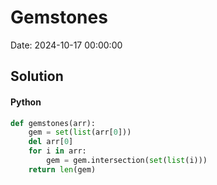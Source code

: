 # Gemstones

Date: 2024-10-17 00:00:00

## Solution

#### Python
```python
def gemstones(arr):
    gem = set(list(arr[0]))
    del arr[0]
    for i in arr:
        gem = gem.intersection(set(list(i)))
    return len(gem)
 ```